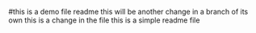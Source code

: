 #this is a demo file readme
this will be another change in a branch of its own
this is a change in the file
this is a simple readme file
